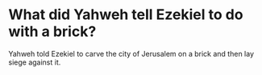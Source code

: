 # What did Yahweh tell Ezekiel to do with a brick?

Yahweh told Ezekiel to carve the city of Jerusalem on a brick and then lay siege against it.
